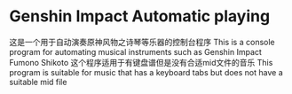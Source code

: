 # Genshin Impact Automatic playing
这是一个用于自动演奏原神风物之诗琴等乐器的控制台程序
This is a console program for automating musical instruments such as Genshin Impact Fumono Shikoto
这个程序适用于有键盘谱但是没有合适mid文件的音乐
This program is suitable for music that has a keyboard tabs but does not have a suitable mid file
